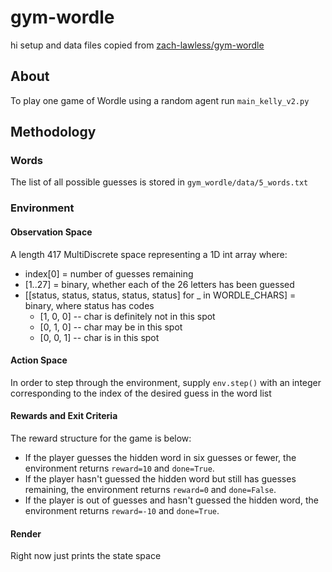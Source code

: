 # gym-wordle
hi
setup and data files copied from  [zach-lawless/gym-wordle](https://github.com/zach-lawless/gym-wordle)

## About
To play one game of Wordle using a random agent run `main_kelly_v2.py`

## Methodology

### Words
The list of all possible guesses is stored in `gym_wordle/data/5_words.txt`

### Environment

#### Observation Space
A length 417 MultiDiscrete space representing a 1D int array where:
* index[0] = number of guesses remaining
* [1..27] = binary, whether each of the 26 letters has been guessed
* [[status, status, status, status, status] for _ in WORDLE_CHARS] = binary, where status has codes
    * [1, 0, 0] -- char is definitely not in this spot
    * [0, 1, 0] -- char may be in this spot
    * [0, 0, 1] -- char is in this spot

#### Action Space
In order to step through the environment, supply `env.step()` with an integer corresponding to the index of the desired guess in the word list

#### Rewards and Exit Criteria

The reward structure for the game is below:
* If the player guesses the hidden word in six guesses or fewer, the environment returns `reward=10` and `done=True`.
* If the player hasn't guessed the hidden word but still has guesses remaining, the environment returns `reward=0` and `done=False`.
* If the player is out of guesses and hasn't guessed the hidden word, the environment returns `reward=-10` and `done=True`.

#### Render
Right now just prints the state space
